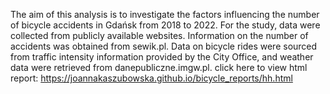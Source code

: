 The aim of this analysis is to investigate the factors influencing the number of bicycle accidents in Gdańsk from 2018 to 2022. For the study, data were collected from publicly available websites. Information on the number of accidents was obtained from sewik.pl. Data on bicycle rides were sourced from traffic intensity information provided by the City Office, and weather data were retrieved from danepubliczne.imgw.pl.
click here to view html report: https://joannakaszubowska.github.io/bicycle_reports/hh.html

